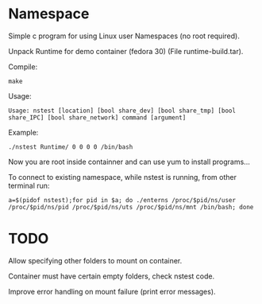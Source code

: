 # Namespace

Simple c program for using Linux user Namespaces (no root required).

Unpack Runtime for demo container (fedora 30) (File runtime-build.tar).

Compile:

	make
Usage:
 
	Usage: nstest [location] [bool share_dev] [bool share_tmp] [bool share_IPC] [bool share_network] command [argument]

Example:

	./nstest Runtime/ 0 0 0 0 /bin/bash

 Now you are root inside containner and can use yum to install programs...
	
To  connect to existing namespace, while nstest is running, from other terminal run:

	a=$(pidof nstest);for pid in $a; do ./enterns /proc/$pid/ns/user /proc/$pid/ns/pid /proc/$pid/ns/uts /proc/$pid/ns/mnt /bin/bash; done

# TODO
 
Allow specifying other folders to mount on container.

Container must have certain empty folders, check nstest code. 

Improve error handling on mount failure (print error messages).
